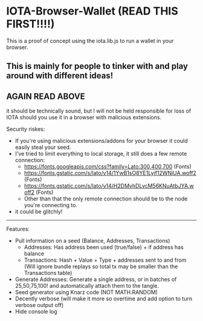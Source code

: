 # IOTA-Browser-Wallet (READ THIS FIRST!!!!)

This is a proof of concept using the iota.lib.js to run a wallet in your browser.

## This is mainly for people to tinker with and play around with different ideas!
## AGAIN READ ABOVE

it should be technically sound, but I will not be held responsible for loss of IOTA should you use it in a browser with malicious extensions.

Security riskes:
* If you're using malicious extensions/addons for your browser it could easily steal your seed.
* I've tried to limit everything to local storage, it still does a few remote connection:
	* https://fonts.googleapis.com/css?family=Lato:300,400,700 (Fonts)
	* https://fonts.gstatic.com/s/lato/v14/1YwB1sO8YE1Lyjf12WNiUA.woff2 (Fonts)
	* https://fonts.gstatic.com/s/lato/v14/H2DMvhDLycM56KNuAtbJYA.woff2 (Fonts)
	* Other than that the only remote connection should be to the node you're connecting to.
* it could be glitchly!

----

Features:
* Pull information on a seed (Balance, Addresses, Transactions)
	* Addresses: Has address been used (true/false) + if address has balance
	* Transactions: Hash + Value + Type + addresses sent to and from (Will ignore bundle replays so total tx may be smaller than the Transactions table)
* Generate Addresses: Generate a single address, or in batches of 25,50,75,100! and automatically attach them to the tangle.
* Seed generator using Knarz code (NOT MATH.RANDOM)
* Decently verbose (will make it more so overtime and add option to turn verbose output off)
* Hide console log